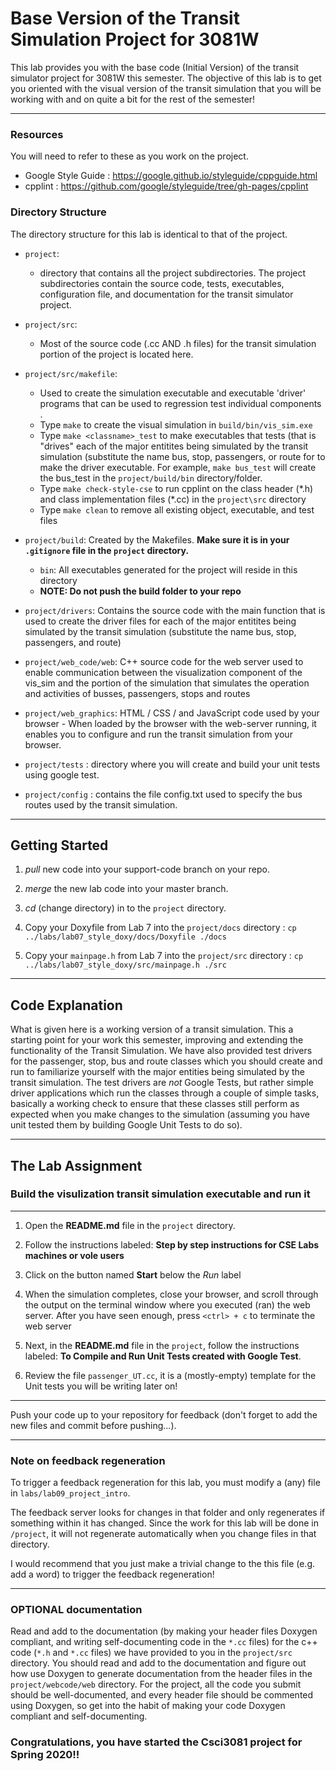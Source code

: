 # Base Version of the Transit Simulation Project for 3081W

This lab provides you with the base code (Initial Version) of the transit simulator project for 3081W this semester. The objective of this lab is to get you oriented with the visual version of the transit simulation that you will be working with and on quite a bit for the rest of the semester!

---

### Resources

You will need to refer to these as you work on the project.

- Google Style Guide : https://google.github.io/styleguide/cppguide.html
- cpplint : https://github.com/google/styleguide/tree/gh-pages/cpplint

### Directory Structure

The directory structure for this lab is identical to that of the project.

- `project`:
   - directory that contains all the project subdirectories. The project subdirectories contain the source code, tests, executables, configuration file, and documentation for the transit simulator project.

- `project/src`:
  - Most of the source code (.cc AND .h files) for the transit simulation portion of the project is located here.

- `project/src/makefile`:
  - Used to create the simulation executable and executable 'driver' programs  that can be used to regression test individual components .
  - Type `make` to create the visual simulation in  `build/bin/vis_sim.exe`
  - Type `make <classname>_test` to make executables that tests (that is "drives" each of the major entitites being simulated by the transit simulation (substitute the name bus, stop, passengers, or route for **<classname>** to make the driver executable. For example, `make bus_test` will create the bus_test in the `project/build/bin` directory/folder.
  - Type `make check-style-cse` to run cpplint on the class header (\*.h) and class implementation files (\*.cc) in the `project\src` directory
  - Type `make clean` to remove all existing object, executable, and test files

- `project/build`: Created by the Makefiles. **Make sure it is in your `.gitignore` file in the `project` directory.**
  - `bin`: All executables generated for the project will reside in this directory
   - **NOTE: Do not push the build folder to your repo**

- `project/drivers`: Contains the source code with the main function that is used to create the driver files for each of the major entitites being simulated by the transit simulation (substitute the name bus, stop, passengers, and route)

- `project/web_code/web`: C++ source code for the web server used to enable communication between the visualization component of the vis_sim and the portion of the simulation that simulates the operation and activities of busses, passengers, stops and routes

- `project/web_graphics`: HTML / CSS / and JavaScript code used by your browser - When loaded by the browser with the web-server running, it enables you to configure and run the transit simulation from your browser.

- `project/tests` : directory where you will create and build your unit tests using google test.

- `project/config` : contains the file config.txt used to specify the bus routes used by the transit simulation.

---

## Getting Started

1. _pull_  new code into your support-code branch on your repo.

2. _merge_ the new lab code into your master branch.

3. _cd_ (change directory) in  to the `project` directory.

4. Copy your Doxyfile from Lab 7 into the  `project/docs` directory : `cp ../labs/lab07_style_doxy/docs/Doxyfile ./docs`

5. Copy your `mainpage.h` from Lab 7 into the  `project/src` directory : `cp ../labs/lab07_style_doxy/src/mainpage.h ./src`

---

## Code Explanation

What is given here is a working version of a transit simulation.  This a starting point for your work this semester, improving and extending the functionality of the Transit Simulation. We have also provided test drivers for the passenger, stop, bus and route classes which you should create and run to familiarize yourself with the major entities being simulated by the transit simulation. The test drivers are *not* Google Tests, but rather simple driver applications which run the classes through a couple of simple tasks, basically a working check to ensure that these classes still perform as expected when you make changes to the simulation (assuming you have unit tested them by building Google Unit Tests to do so).

---

## The Lab Assignment

### Build the visulization transit simulation executable and run it

---

1. Open the **README.md** file in the `project` directory.

2. Follow the instructions labeled: **Step by step instructions for CSE Labs machines or vole users**

3. Click on the button named **Start** below the *Run* label

4. When the simulation completes, close your browser, and scroll through the output on the terminal window where you executed (ran) the web server.   After you have seen enough, press `<ctrl> + c` to terminate the web server

5. Next, in the **README.md** file in the `project`, follow the instructions labeled: **To Compile and Run Unit Tests created with Google Test**.

6. Review the file `passenger_UT.cc`, it is a (mostly-empty) template for the Unit tests you will be writing later on!

---

Push your code up to your repository for feedback (don't forget to add the new files and commit before pushing...).

---


### Note on feedback regeneration

To trigger a feedback regeneration for this lab, you must modify a (any) file in `labs/lab09_project_intro`.

The feedback server looks for changes in that folder and only regenerates if something within it has changed. Since the work for this lab will be done in `/project`, it will not regenerate automatically when you change files in that directory.

I would recommend that you just make a trivial change to the this file (e.g. add a word) to trigger the feedback regeneration!


---


### OPTIONAL documentation

Read and add to the documentation (by making your header files Doxygen compliant, and writing self-documenting code in the `*.cc` files) for the c++ code (`*.h` and `*.cc` files) we have provided to you in the `project/src` directory. You should read and add to the documentation and figure out how use Doxygen to generate documentation from the header files in the `project/webcode/web` directory.  For the project, all the code you submit should be well-documented, and every header file should be commented using Doxygen, so get into the habit of making your code Doxygen compliant and self-documenting.

### Congratulations, you have started the Csci3081 project for Spring 2020!!
